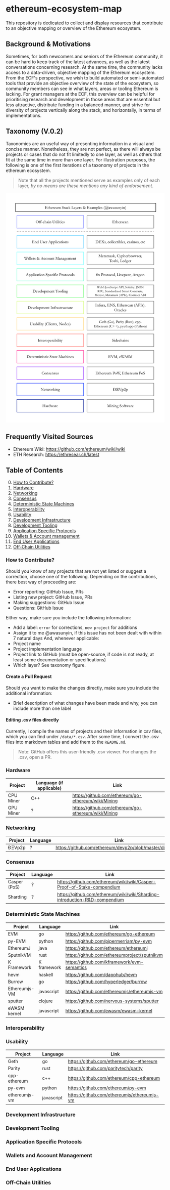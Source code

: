 # ethereum-ecosystem-map
This repository is dedicated to collect and display resources that contribute to an objective mapping or overview of the Ethereum ecosystem.

## Background & Motivations
Sometimes, for both newcomers and seniors of the Ethereum community, it can be hard to keep track of the latest advances, as well as the latest conversations concerning research. At the same time, the community lacks access to a data-driven, objective mapping of the Ethereum ecosystem. 
From the ECF's perspective, we wish to build automated or semi-automated tools that
provide an objective overview of the state of the ecosystem, so community members can see in what layers, areas or tooling Ethereum is lacking. 
For grant managers at the ECF, this overview can be helpful for prioritising research and development in those areas that are essential but less attractive, distribute funding in a balanced manner, and strive for diversity of projects vertically along the stack, and horizontally, in terms of implementations. 

## Taxonomy (V.0.2)
Taxonomies are an useful way of presenting information in a visual and concise manner. Nonetheless, they are not perfect, as there will always be projects or cases that do not fit limitedly to one layer, as well as others that fit at the same time in more than one layer. 
For illustration purposes, the following is one of the first iterations of a taxonomy of projects in the ethereum ecosystem.

> Note that all the projects mentioned serve as examples only of each layer, *by no means are these mentions any kind of endorsement*.

![Ethercosystem Taxonomy](https://github.com/EthereumCommunityFund/ethereum-ecosystem-map/blob/master/figures/ethercosystem.png)

## Frequently Visited Sources
* Ethereum Wiki: https://github.com/ethereum/wiki/wiki
* ETH Research: https://ethresear.ch/latest

## Table of Contents
0. [How to Contribute?](#how-to-contribute)
1. [Hardware](#hardware)
2. [Networking](#networking)
3. [Consensus](#consensus)
4. [Deterministic State Machines](#deterministic-state-machines)
5. [Interoperability](#interoperability)
6. [Usability](#usability)
7. [Development Infrastructure](#development-infrastructure)
8. [Development Tooling](#development-tooling)
9. [Application Specific Protocols](#application-specific-protocols)
10. [Wallets & Account management](#wallets-and-account-management)
11. [End User Applications](#end-user-applications)
12. [Off-Chain Utilities](#off-chain-utilities)

### How to Contribute?
Should you know of any projects that are not yet listed or suggest a correction, choose one of the following. Depending on the contributions, there best way of proceeding are:
* Error reporting: GitHub Issue, PRs
* Listing new project: GitHub Issue, PRs
* Making suggestions: GitHub Issue
* Questions: GitHub Issue

Either way, make sure you include the following information:
* Add a label: `error` for corrections, `new project` for additions
* Assign it to me @awasunyin, if this issue has not been dealt with within 7 natural days
And, whenever applicable:
* Project name
* Project implementation language
* Project link to GitHub (must be open-source, if code is not ready, at least some documentation or specifications)
* Which layer? See taxonomy figure. 

#### Create a Pull Request
Should you want to make the changes directly, make sure you include the additional information:
* Brief description of what changes have been made and why, you can include more than one label

#### Editing .csv files directly
Currently, I compile the names of projects and their information in csv files, which you can find under `/data/*.csv`. After some time, I convert the .csv files into markdown tables and add them to the `README.md`. 
> Note: GitHub offers this user-friendly .csv viewer. For changes the .csv, open a PR. 

### Hardware
| Project   | Language (if applicable) | Link                                                |
|-----------|--------------------------|-----------------------------------------------------|
| CPU Miner | C++                      | https://github.com/ethereum/go-ethereum/wiki/Mining |
| GPU Miner | ?                        | https://github.com/ethereum/go-ethereum/wiki/Mining |

### Networking
| Project | Language | Link                                                     |
|---------|----------|----------------------------------------------------------|
| ÐΞVp2p  | ?        | https://github.com/ethereum/devp2p/blob/master/discv4.md |

### Consensus
| Project      | Language | Link                                                                       |
|--------------|----------|----------------------------------------------------------------------------|
| Casper (PoS) | ?        | https://github.com/ethereum/wiki/wiki/Casper-Proof-of-Stake-compendium     |
| Sharding     | ?        | https://github.com/ethereum/wiki/wiki/Sharding-introduction-R&D-compendium |

### Deterministic State Machines
| Project       | Language    | Link                                         |
|---------------|-------------|----------------------------------------------|
| EVM           | go          | https://github.com/ethereum/go-ethereum      |
| py-EVM        | python      | https://github.com/pipermerriam/py-evm       |
| EthereumJ     | java        | https://github.com/ethereum/ethereumj        |
| SputnikVM     | rust        | https://github.com/ethereumproject/sputnikvm |
| K Framework   | K framework | https://github.com/kframework/evm-semantics  |
| hevm          | haskell     | https://github.com/dapphub/hevm              |
| Burrow        | go          | https://github.com/hyperledger/burrow        |
| Ethereumjs-VM | javascript  | https://github.com/ethereumjs/ethereumjs-vm  |
| sputter       | clojure     | https://github.com/nervous-systems/sputter   |
| eWASM kernel  | javascript  | https://github.com/ewasm/ewasm-kernel        |

### Interoperability

### Usability
| Project       | Language   | Link                                        |
|---------------|------------|---------------------------------------------|
| Geth          | go         | https://github.com/ethereum/go-ethereum     |
| Parity        | rust       | https://github.com/paritytech/parity        |
| cpp-ethereum  | c++        | https://github.com/ethereum/cpp-ethereum    |
| py-evm        | python     | https://github.com/ethereum/py-evm          |
| ethereumjs-vm | javascript | https://github.com/ethereumjs/ethereumjs-vm |

### Development Infrastructure

### Development Tooling

### Application Specific Protocols

### Wallets and Account Management

### End User Applications

### Off-Chain Utilities
